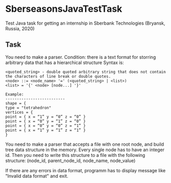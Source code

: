 # SberseasonsJavaTestTask

Test Java task for getting an internship in Sberbank Technologies (Bryansk, Russia, 2020)

Task
-------------------------
You need to make a parser.
Condition: there is a text format for storring arbitrary data that has a hierarchical structure
Syntax is:
```<node_name> - a string of letters, digits and the character '_'; not starting with the digit
<quoted_string> - double quoted arbitrary string that does not contain the characters of line break or double quotes.
<node> ::= <node_name> '=' (<quoted_string> | <list>)
<list> = '{' <node> [node...] '}'

Example:
--------------------------
shape = {
type = "tetrahedron"
vertices = {
point = { x = “1” y = “0” z = “0” }
point = { x = “0” y = “1” z = “0” }
point = { x = “0” y = “0” z = “1” }
point = { x = “1” y = “1” z = “1” }
}
```
You need to make a parser that accepts a file with one root node, and build tree data structure in the memory. Every single node has to have an integer id. Then you need to write this structure to a file with the following structure: (node_id, parent_node_id, node_name, node_value)

If there are any errors in data format, programm has to display message like "Invalid data format" and exit.
